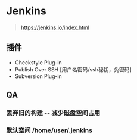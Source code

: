# Jenkins
> https://jenkins.io/index.html

## 插件
* Checkstyle Plug-in
* Publish Over SSH [用户名密码/ssh秘钥，免密码]
* Subversion Plug-in

## QA
### 丢弃旧的构建  -- 减少磁盘空间占用
### 默认空间	/home/user/.jenkins  